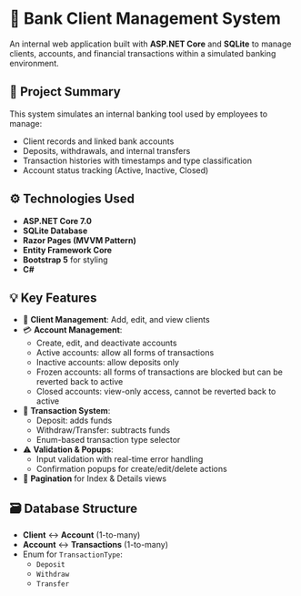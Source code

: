 # 🏦 Bank Client Management System

An internal web application built with **ASP.NET Core** and **SQLite** to manage clients, accounts, and financial transactions within a simulated banking environment.

## 🚀 Project Summary

This system simulates an internal banking tool used by employees to manage:

- Client records and linked bank accounts
- Deposits, withdrawals, and internal transfers
- Transaction histories with timestamps and type classification
- Account status tracking (Active, Inactive, Closed)

## ⚙️ Technologies Used

- **ASP.NET Core 7.0**
- **SQLite Database**
- **Razor Pages (MVVM Pattern)**
- **Entity Framework Core**
- **Bootstrap 5** for styling
- **C#**

## 💡 Key Features

- 👤 **Client Management**: Add, edit, and view clients
- 💳 **Account Management**:
  - Create, edit, and deactivate accounts
  - Active accounts: allow all forms of transactions
  - Inactive accounts: allow deposits only
  - Frozen accounts: all forms of transactions are blocked but can be reverted back to active
  - Closed accounts: view-only access, cannot be reverted back to active
- 💸 **Transaction System**:
  - Deposit: adds funds
  - Withdraw/Transfer: subtracts funds
  - Enum-based transaction type selector
- ⚠️ **Validation & Popups**:
  - Input validation with real-time error handling
  - Confirmation popups for create/edit/delete actions
- 📄 **Pagination** for Index & Details views

## 🗃️ Database Structure

- **Client** ↔ **Account** (1-to-many)
- **Account** ↔ **Transactions** (1-to-many)
- Enum for `TransactionType`:
  - `Deposit`
  - `Withdraw`
  - `Transfer`
